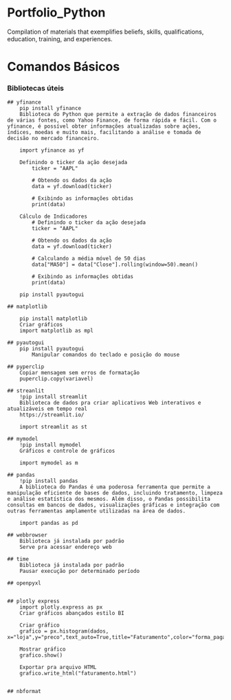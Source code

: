 # Portfolio_Python
Compilation of materials that exemplifies beliefs, skills, qualifications, education, training, and experiences.

# Comandos Básicos


### Bibliotecas úteis ###

    ## yfinance
        pip install yfinance
        Biblioteca do Python que permite a extração de dados financeiros de várias fontes, como Yahoo Finance, de forma rápida e fácil. Com o yfinance, é possível obter informações atualizadas sobre ações, índices, moedas e muito mais, facilitando a análise e tomada de decisão no mercado financeiro.
        
        import yfinance as yf

        Definindo o ticker da ação desejada
            ticker = "AAPL"

            # Obtendo os dados da ação
            data = yf.download(ticker)

            # Exibindo as informações obtidas
            print(data)

        Cálculo de Indicadores
            # Definindo o ticker da ação desejada
            ticker = "AAPL"

            # Obtendo os dados da ação
            data = yf.download(ticker)

            # Calculando a média móvel de 50 dias
            data["MA50"] = data["Close"].rolling(window=50).mean()

            # Exibindo as informações obtidas
            print(data)

        pip install pyautogui

    ## matplotlib

        pip install matplotlib
        Criar gráficos
        import matplotlib as mpl

    ## pyautogui
        pip install pyautogui
            Manipular comandos do teclado e posição do mouse

    ## pyperclip
        Copiar mensagem sem erros de formatação
        puperclip.copy(variavel)

    ## streanlit
        !pip install streamlit
        Biblioteca de dados pra criar aplicativos Web interativos e atualizáveis em tempo real
        https://streamlit.io/

        import streamlit as st

    ## mymodel
        !pip install mymodel
        Gráficos e controle de gráficos

        import mymodel as m

    ## pandas
        !pip install pandas
        A biblioteca do Pandas é uma poderosa ferramenta que permite a manipulação eficiente de bases de dados, incluindo tratamento, limpeza e análise estatística dos mesmos. Além disso, o Pandas possibilita consultas em bancos de dados, visualizações gráficas e integração com outras ferramentas amplamente utilizadas na área de dados.

        import pandas as pd

    ## webbrowser
        Biblioteca já instalada por padrão
        Serve pra acessar endereço web

    ## time
        Biblioteca já instalada por padrão
        Pausar execução por determinado período

    ## openpyxl


    ## plotly express
        import plotly.express as px
        Criar gráficos abançados estilo BI
        
        Criar gráfico
        grafico = px.histogram(dados, x="loja",y="preco",text_auto=True,title="Faturamento",color="forma_pagamento")

        Mostrar gráfico
        grafico.show()

        Exportar pra arquivo HTML
        grafico.write_html("faturamento.html")


    ## nbformat